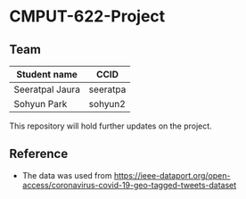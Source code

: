 # CMPUT-622-Project

## Team
|Student name      | CCID       |
|------------------|------------|
|Seeratpal Jaura   |  seeratpa  |
|Sohyun Park       |  sohyun2   |

This repository will hold further updates on the project. 



## Reference
- The data was used from https://ieee-dataport.org/open-access/coronavirus-covid-19-geo-tagged-tweets-dataset
